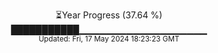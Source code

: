 <p align="center">
⏳Year Progress (37.64 %) <br>
███████████▁▁▁▁▁▁▁▁▁▁▁▁▁▁▁▁▁▁▁ <br>
<sub>Updated: Fri, 17 May 2024 18:23:23 GMT</sub>
</p>

